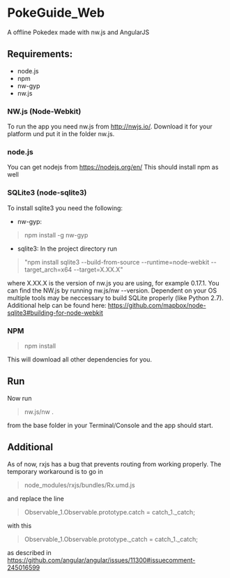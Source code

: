 # PokeGuide_Web
A offline Pokedex made with nw.js and AngularJS

## Requirements:
- node.js
- npm
- nw-gyp
- nw.js

### NW.js (Node-Webkit)
To run the app you need nw.js from http://nwjs.io/. Download it for your platform und put it in the folder nw.js.

### node.js
You can get nodejs from https://nodejs.org/en/
This should install npm as well

### SQLite3 (node-sqlite3)
To install sqlite3 you need the following:
- nw-gyp:
 > npm install -g nw-gyp
- sqlite3:
In the project directory run
> "npm install sqlite3 --build-from-source --runtime=node-webkit --target_arch=x64 --target=X.XX.X"

where X.XX.X is the version of nw.js you are using, for example 0.17.1. You can find the NW.js by running nw.js/nw --version.
Dependent on your OS multiple tools may be neccessary to build SQLite properly (like Python 2.7). Additional help can be found here: https://github.com/mapbox/node-sqlite3#building-for-node-webkit

### NPM
> npm install

This will download all other dependencies for you.

## Run
Now run
> nw.js/nw .

from the base folder in your Terminal/Console and the app should start.

## Additional
As of now, rxjs has a bug that prevents routing from working properly. The temporary workaround is to go in
> node_modules/rxjs/bundles/Rx.umd.js

and replace the line
> Observable_1.Observable.prototype.catch = catch_1._catch;

with this
> Observable_1.Observable.prototype._catch = catch_1._catch;


as described in https://github.com/angular/angular/issues/11300#issuecomment-245016599
